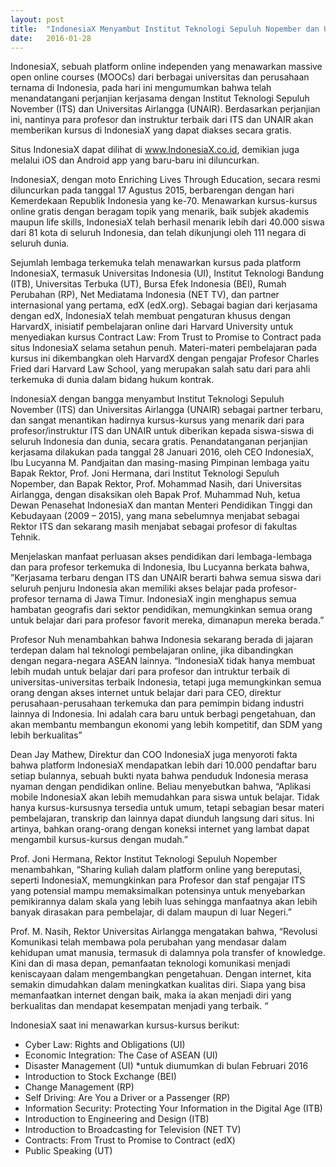 ```yaml
---
layout: post
title:  "IndonesiaX Menyambut Institut Teknologi Sepuluh Nopember dan Universitas Airlangga sebagai Partner Baru"
date:   2016-01-28
---
```


IndonesiaX, sebuah platform online independen yang menawarkan massive open online courses (MOOCs) dari berbagai universitas dan perusahaan ternama di Indonesia, pada hari ini mengumumkan bahwa telah menandatangani perjanjian kerjasama dengan Institut Teknologi Sepuluh November (ITS) dan Universitas Airlangga (UNAIR). Berdasarkan perjanjian ini, nantinya para profesor dan instruktur terbaik dari ITS dan UNAIR akan memberikan kursus di IndonesiaX yang dapat diakses secara gratis.
 
Situs IndonesiaX dapat dilihat di www.IndonesiaX.co.id, demikian juga melalui iOS dan Android app yang baru-baru ini diluncurkan.
 
IndonesiaX, dengan moto Enriching Lives Through Education, secara resmi diluncurkan pada tanggal 17 Agustus 2015, berbarengan dengan hari Kemerdekaan Republik Indonesia yang ke-70. Menawarkan kursus-kursus online gratis dengan beragam topik yang menarik, baik subjek akademis maupun life skills, IndonesiaX telah berhasil menarik lebih dari 40.000 siswa dari 81 kota di seluruh Indonesia, dan telah dikunjungi oleh 111 negara di seluruh dunia.
 
Sejumlah lembaga terkemuka telah menawarkan kursus pada platform IndonesiaX, termasuk Universitas Indonesia (UI), Institut Teknologi Bandung (ITB), Universitas Terbuka (UT), Bursa Efek Indonesia (BEI), Rumah Perubahan (RP), Net Mediatama Indonesia (NET TV), dan partner internasional yang pertama, edX (edX.org). Sebagai bagian dari kerjasama dengan edX, IndonesiaX telah membuat pengaturan khusus dengan HarvardX, inisiatif pembelajaran online dari Harvard University untuk menyediakan kursus Contract Law: From Trust to Promise to Contract pada situs IndonesiaX selama setahun penuh. Materi-materi pembelajaran pada kursus ini dikembangkan oleh HarvardX dengan pengajar Profesor Charles Fried dari Harvard Law School, yang merupakan salah satu dari para ahli terkemuka di dunia dalam bidang hukum kontrak.
 
IndonesiaX dengan bangga menyambut Institut Teknologi Sepuluh November (ITS) dan Universitas Airlangga (UNAIR) sebagai partner terbaru, dan sangat menantikan hadirnya kursus-kursus yang menarik dari para profesor/instruktur ITS dan UNAIR untuk diberikan kepada siswa-siswa di seluruh Indonesia dan dunia, secara gratis. Penandatanganan perjanjian kerjasama dilakukan pada tanggal 28 Januari 2016, oleh CEO IndonesiaX, Ibu Lucyanna M. Pandjaitan dan masing-masing Pimpinan lembaga yaitu Bapak Rektor, Prof. Joni Hermana, dari Institut Teknologi Sepuluh Nopember, dan Bapak Rektor, Prof. Mohammad Nasih, dari Universitas Airlangga, dengan disaksikan oleh Bapak Prof. Muhammad Nuh, ketua Dewan Penasehat IndonesiaX dan mantan Menteri Pendidikan Tinggi dan Kebudayaan (2009 – 2015), yang mana sebelumnya menjabat sebagai Rektor ITS dan sekarang masih menjabat sebagai profesor di fakultas Tehnik.
 
Menjelaskan manfaat perluasan akses pendidikan dari lembaga-lembaga dan para profesor terkemuka di Indonesia, Ibu Lucyanna berkata bahwa, ”Kerjasama terbaru dengan ITS dan UNAIR berarti bahwa semua siswa dari seluruh penjuru Indonesia akan memiliki akses belajar pada profesor-profesor ternama di Jawa Timur. IndonesiaX ingin menghapus semua hambatan geografis dari sektor pendidikan, memungkinkan semua orang untuk belajar dari para profesor favorit mereka, dimanapun mereka berada.”
 
Profesor Nuh menambahkan bahwa Indonesia sekarang berada di jajaran terdepan dalam hal teknologi pembelajaran online, jika dibandingkan dengan negara-negara ASEAN lainnya. “IndonesiaX tidak hanya membuat lebih mudah untuk belajar dari para profesor dan intruktur terbaik di universitas-universitas terbaik Indonesia, tetapi juga memungkinkan semua orang dengan akses internet untuk belajar dari para CEO, direktur perusahaan-perusahaan terkemuka dan para pemimpin bidang industri lainnya di Indonesia. Ini adalah cara baru untuk berbagi pengetahuan, dan akan membantu membangun ekonomi yang lebih kompetitif, dan SDM yang lebih berkualitas”
 
Dean Jay Mathew, Direktur dan COO IndonesiaX juga menyoroti fakta bahwa platform IndonesiaX mendapatkan lebih dari 10.000 pendaftar baru setiap bulannya, sebuah bukti nyata bahwa penduduk Indonesia merasa nyaman dengan pendidikan online. Beliau menyebutkan bahwa, “Aplikasi mobile IndonesiaX akan lebih memudahkan para siswa untuk belajar. Tidak hanya kursus-kursusnya tersedia untuk umum, tetapi sebagian besar materi pembelajaran, transkrip dan lainnya dapat diunduh langsung dari situs. Ini artinya, bahkan orang-orang dengan koneksi internet yang lambat dapat mengambil kursus-kursus dengan mudah.”
 
Prof. Joni Hermana, Rektor Institut Teknologi Sepuluh Nopember menambahkan, “Sharing kuliah dalam platform online yang bereputasi, seperti IndonesiaX, memungkinkan para Profesor dan staf pengajar ITS yang potensial mampu memaksimalkan potensinya untuk menyebarkan pemikirannya dalam skala yang lebih luas sehingga manfaatnya akan lebih banyak dirasakan para pembelajar, di dalam maupun di luar Negeri.”
 
Prof. M. Nasih, Rektor Universitas Airlangga mengatakan bahwa, “Revolusi Komunikasi telah membawa pola perubahan yang mendasar dalam kehidupan umat manusia, termasuk di dalamnya pola transfer of knowledge. Kini dan di masa depan, pemanfaatan teknologi komunikasi menjadi keniscayaan dalam mengembangkan pengetahuan. Dengan internet, kita semakin dimudahkan dalam meningkatkan kualitas diri. Siapa yang bisa memanfaatkan internet dengan baik, maka ia akan menjadi diri yang berkualitas dan mendapat kesempatan menjadi yang terbaik. “
 
IndonesiaX saat ini menawarkan kursus-kursus berikut:
- Cyber Law: Rights and Obligations (UI)
- Economic Integration: The Case of ASEAN (UI)
- Disaster Management (UI) *untuk diumumkan di bulan Februari 2016
- Introduction to Stock Exchange (BEI)
- Change Management (RP)
- Self Driving: Are You a Driver or a Passenger (RP)
- Information Security: Protecting Your Information in the Digital Age (ITB)
- Introduction to Engineering and Design (ITB)
- Introduction to Broadcasting for Television (NET TV)
- Contracts: From Trust to Promise to Contract (edX)
- Public Speaking (UT)
